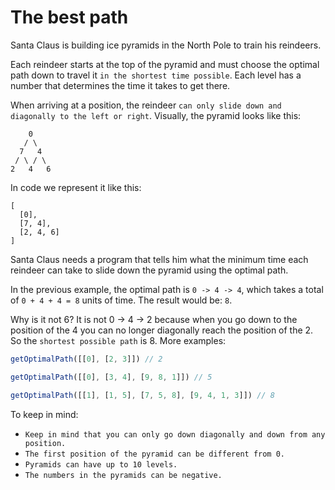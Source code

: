# The best path

Santa Claus is building ice pyramids in the North Pole to train his reindeers.

Each reindeer starts at the top of the pyramid and must choose the optimal path down to travel it `in the shortest time possible`. Each level has a number that determines the time it takes to get there.

When arriving at a position, the reindeer `can only slide down and diagonally to the left or right`. Visually, the pyramid looks like this:

```
    0
   / \
  7   4
 / \ / \
2   4   6
```

In code we represent it like this:

```
[
  [0],
  [7, 4],
  [2, 4, 6]
]
```

Santa Claus needs a program that tells him what the minimum time each reindeer can take to slide down the pyramid using the optimal path.

In the previous example, the optimal path is ```0 -> 4 -> 4```, which takes a total of ```0 + 4 + 4 = 8``` units of time. The result would be: ```8```.

Why is it not 6? It is not 0 -> 4 -> 2 because when you go down to the position of the 4 you can no longer diagonally reach the position of the 2. So the `shortest possible path` is 8. More examples:

```javascript
getOptimalPath([[0], [2, 3]]) // 2

getOptimalPath([[0], [3, 4], [9, 8, 1]]) // 5

getOptimalPath([[1], [1, 5], [7, 5, 8], [9, 4, 1, 3]]) // 8
```

To keep in mind:

- `Keep in mind that you can only go down diagonally and down from any position.`
- `The first position of the pyramid can be different from 0.`
- `Pyramids can have up to 10 levels.`
- `The numbers in the pyramids can be negative.`
